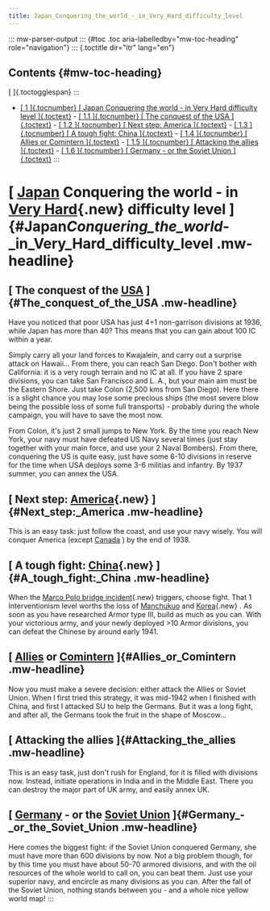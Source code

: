 ```yaml
---
title: Japan_Conquering_the_world_-_in_Very_Hard_difficulty_level
---
```


::: mw-parser-output
::: {#toc .toc aria-labelledby="mw-toc-heading" role="navigation"}
::: {.toctitle dir="ltr" lang="en"}

## Contents {#mw-toc-heading}

[ ]{.toctogglespan}
:::

- [[ 1 ]{.tocnumber} [ Japan Conquering the world - in Very Hard
  difficulty level
  ]{.toctext}](#Japan_Conquering_the_world_-_in_Very_Hard_difficulty_level) - [[ 1.1 ]{.tocnumber} [ The conquest of the USA
  ]{.toctext}](#The_conquest_of_the_USA) - [[ 1.2 ]{.tocnumber} [ Next step: America
  ]{.toctext}](#Next_step:_America) - [[ 1.3 ]{.tocnumber} [ A tough fight: China
  ]{.toctext}](#A_tough_fight:_China) - [[ 1.4 ]{.tocnumber} [ Allies or Comintern
  ]{.toctext}](#Allies_or_Comintern) - [[ 1.5 ]{.tocnumber} [ Attacking the allies
  ]{.toctext}](#Attacking_the_allies) - [[ 1.6 ]{.tocnumber} [ Germany - or the Soviet Union
  ]{.toctext}](#Germany_-_or_the_Soviet_Union)
  :::

# [ [Japan](/wiki/Japan "Japan") Conquering the world - in [Very Hard](/wiki/index.php?title=Very_Hard&action=edit&redlink=1 "Very Hard (page does not exist)"){.new} difficulty level ]{#Japan*Conquering_the_world*-\_in_Very_Hard_difficulty_level .mw-headline}

## [ The conquest of the [USA](/wiki/USA "USA") ]{#The_conquest_of_the_USA .mw-headline}

Have you noticed that poor USA has just 4+1 non-garrison divisions at
1936, while Japan has more than 40? This means that you can gain about
100 IC within a year.

Simply carry all your land forces to Kwajalein, and carry out a surprise
attack on Hawaii\... From there, you can reach San Diego. Don\'t bother
with California: it is a very rough terrain and no IC at all. If you
have 2 spare divisions, you can take San Francisco and L. A., but your
main aim must be the Eastern Shore. Just take Colon (2,500 kms from San
Diego). Here there is a slight chance you may lose some precious ships
(the most severe blow being the possible loss of some full transports) -
probably during the whole campaign, you will have to save the most now.

From Colon, it\'s just 2 small jumps to New York. By the time you reach
New York, your navy must have defeated US Navy several times (just stay
together with your main force, and use your 2 Naval Bombers). From
there, conquering the US is quite easy, just have some 6-10 divisions in
reserve for the time when USA deploys some 3-6 militias and infantry. By
1937 summer, you can annex the USA.

## [ Next step: [America](/wiki/index.php?title=America&action=edit&redlink=1 "America (page does not exist)"){.new} ]{#Next_step:\_America .mw-headline}

This is an easy task: just follow the coast, and use your navy wisely.
You will conquer America (except [Canada](/wiki/Canada "Canada") ) by
the end of 1938.

## [ A tough fight: [China](/wiki/index.php?title=China&action=edit&redlink=1 "China (page does not exist)"){.new} ]{#A_tough_fight:\_China .mw-headline}

When the [Marco Polo bridge
incident](/wiki/index.php?title=Marco_Polo_bridge_incident&action=edit&redlink=1 "Marco Polo bridge incident (page does not exist)"){.new}
triggers, choose fight. That 1 Interventionism level worths the loss of
[Manchukuo](/wiki/Manchukuo "Manchukuo") and
[Korea](/wiki/index.php?title=Korea&action=edit&redlink=1 "Korea (page does not exist)"){.new}
. As soon as you have researched Armor type III, build as much as you
can. With your victorious army, and your newly deployed \>10 Armor
divisions, you can defeat the Chinese by around early 1941.

## [ [Allies](/wiki/Allies "Allies") or [Comintern](/wiki/Comintern "Comintern") ]{#Allies_or_Comintern .mw-headline}

Now you must make a severe decision: either attack the Allies or Soviet
Union. When I first tried this strategy, it was mid-1942 when I finished
with China, and first I attacked SU to help the Germans. But it was a
long fight, and after all, the Germans took the fruit in the shape of
Moscow\...

## [ Attacking the allies ]{#Attacking_the_allies .mw-headline}

This is an easy task, just don\'t rush for England, for it is filled
with divisions now. Instead, initiate operations in India and in the
Middle East. There you can destroy the major part of UK army, and easily
annex UK.

## [ [Germany](/wiki/Germany "Germany") - or the [Soviet Union](/wiki/Soviet_Union "Soviet Union") ]{#Germany\_-_or_the_Soviet_Union .mw-headline}

Here comes the biggest fight: if the Soviet Union conquered Germany, she
must have more than 600 divisions by now. Not a big problem though, for
by this time you must have about 50-70 armored divisions, and with the
oil resources of the whole world to call on, you can beat them. Just use
your superior navy, and encircle as many divisions as you can. After the
fall of the Soviet Union, nothing stands between you - and a whole nice
yellow world map!
:::
